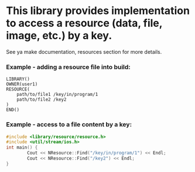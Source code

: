This library provides implementation to access a resource (data, file, image, etc.) by a key.
=============================================================================================

See ya make documentation, resources section for more details.

### Example - adding a resource file into build:
```
LIBRARY()
OWNER(user1)
RESOURCE(
    path/to/file1 /key/in/program/1
    path/to/file2 /key2
)
END()
```

### Example - access to a file content by a key:
```cpp
#include <library/resource/resource.h>
#include <util/stream/ios.h>
int main() {
        Cout << NResource::Find("/key/in/program/1") << Endl;
        Cout << NResource::Find("/key2") << Endl;
}
```
